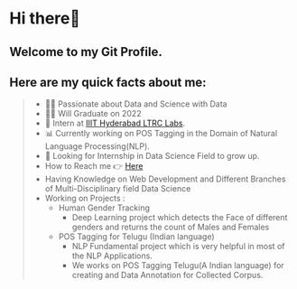 # **Hi there👋**
## Welcome to my Git Profile. 
## Here are my quick facts about me:
> * 👨‍🔬 Passionate about Data and Science with Data
> * 👨‍🎓 Will Graduate on 2022
> * 📖 Intern at [IIIT Hyderabad LTRC Labs](https://ltrc.iiit.ac.in/).
> * 📊 Currently working on POS Tagging in the Domain of Natural Language Processing(NLP).
> * 🤔 Looking for Internship in Data Science Field to grow up.
> * How to Reach me 👉 [Here](http://adi160568.unaux.com)
> * Having Knowledge on Web Development and Different Branches of Multi-Disciplinary field Data Science
> * Working on Projects :
>   - Human Gender Tracking
>     - Deep Learning project which detects the Face of different genders and returns the count of Males and Females
>   - POS Tagging for Telugu (Indian language)
>     - NLP Fundamental project which is very helpful in most of the NLP Applications.
>     - We works on POS Tagging Telugu(A Indian language) for creating and Data Annotation for Collected Corpus.

